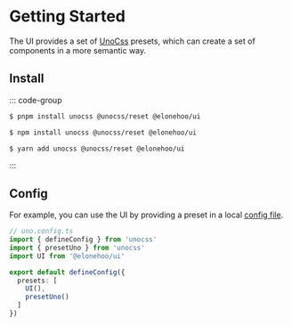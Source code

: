 # Getting Started

The UI provides a set of [UnoCss](https://unocss.dev/) presets, which can create a set of components in a more semantic way.

## Install

::: code-group

```sh [pnpm]
$ pnpm install unocss @unocss/reset @elonehoo/ui
```

```sh [npm]
$ npm install unocss @unocss/reset @elonehoo/ui
```

```sh [yarn]
$ yarn add unocss @unocss/reset @elonehoo/ui
```

:::

## Config
For example, you can use the UI by providing a preset in a local [config file](https://unocss.dev/guide/config-file).


```ts
// uno.config.ts
import { defineConfig } from 'unocss'
import { presetUno } from 'unocss'
import UI from '@elonehoo/ui'

export default defineConfig({
  presets: [
    UI(),
    presetUno()
  ]
})
```
